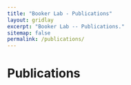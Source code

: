 ```yaml
---
title: "Booker Lab - Publications"
layout: gridlay
excerpt: "Booker Lab -- Publications."
sitemap: false
permalink: /publications/
---
```



# Publications

